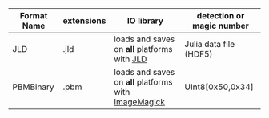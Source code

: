 | Format Name | extensions | IO library | detection or magic number |
| --- | --- | --- | --- |
| JLD | .jld | loads and saves on **all** platforms with [JLD](http:///github.com/JuliaLang/JLD.jl.git) | Julia data file (HDF5) |
| PBMBinary | .pbm | loads and saves on **all** platforms with [ImageMagick](http:///github.com/JuliaIO/ImageMagick.jl.git) | UInt8[0x50,0x34] |

